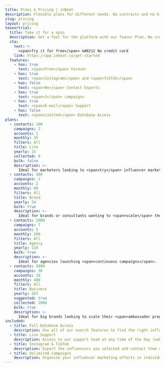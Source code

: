 ```yaml
---
title: Plans & Pricing | inBeat
description: Flexible plans for different needs. No contracts and no hidden fees.
slug: pricing
layout: pricing
teasertrial:
  title: Take it for a spin
  description: Get a feel for the platform with our Teaser Plan. No credit card required. No trial period.
  cta:
    text: >-
      <span>Try it for free</span> &#8212 No credit card
    link: https://app.inbeat.co/get-started
  features:
    - has: true
      text: <span>Free</span> Forever
    - has: true
      text: <span>Instagram</span> and <span>TikTok</span>
    - has: false
      text: <span>No</span> Contact Exports
    - has: true
      text: <span>2</span> campaigns
    - has: true
      text: <span>E-mail</span> Support
    - has: false
      text: <span>Limited</span> Database Access
plans:
  - contacts: 100
    campaigns: 2
    accounts: 1
    monthly: 35
    filters: All
    title: Lite
    yearly: 23
    collected: 0
    bulk: false
    description: >-
      Ideal for marketers looking to <span>try</span> influencer marketing.
  - contacts: 500
    campaigns: 2
    accounts: 2
    monthly: 80
    filters: All
    title: Brand
    yearly: 54
    bulk: true
    description: >-
      Ideal for brands or consultants wanting to <span>scale</span> their influencer marketing through mass e-mail outreach.
  - contacts: 2000
    campaigns: 7
    accounts: 5
    monthly: 200
    filters: All
    title: Agency
    yearly: 134
    bulk: true
    description: >-
      Ideal for agencies launching <span>continuous campaigns</span>.
  - contacts: 5000
    campaigns: 30
    accounts: 20
    monthly: 400
    filters: All
    title: Business
    yearly: 267
    suggested: true
    collected: 2000
    bulk: true
    description: >-
      Ideal for big brands looking to scale their <span>ambassador program</span>.
included:
  - title: Full Database Access
    description: Use all of our search features to find the right influencers.
  - title: Live Support
    description: Access to our support team at any time of the day (waking).
  - title: Instagram & TikTok
    description: Export the influencers you selected and contact them directly.
  - title: Unlimited Campaigns
    description: Organize your influencer marketing efforts in individual campaigns.
---
```


